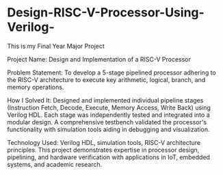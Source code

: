# Design-RISC-V-Processor-Using-Verilog-
This is my Final Year Major Project 

Project Name: Design and Implementation of a RISC-V Processor

Problem Statement: To develop a 5-stage pipelined processor adhering to the RISC-V architecture to execute key arithmetic, logical, branch, and memory operations.

How I Solved It: Designed and implemented individual pipeline stages (Instruction Fetch, Decode, Execute, Memory Access, Write Back) using Verilog HDL. Each stage was independently tested and integrated into a modular design. A comprehensive testbench validated the processor's functionality with simulation tools aiding in debugging and visualization.

Technology Used: Verilog HDL, simulation tools, RISC-V architecture principles. This project demonstrates expertise in processor design, pipelining, and hardware verification with applications in IoT, embedded systems, and academic research.
